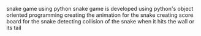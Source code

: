 snake game using python
snake game is developed using python's object oriented programming
creating the animation for the snake 
creating score board for the snake
detecting collision of the snake when it hits the wall or its tail
